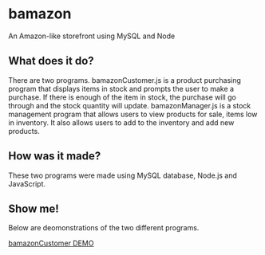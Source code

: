 # bamazon
An Amazon-like storefront using MySQL and Node

## What does it do?
There are two programs. bamazonCustomer.js is a product purchasing program that displays items in stock and prompts the user to make a purchase. If there is enough of the item in stock, the purchase will go through and the stock quantity will update.  bamazonManager.js is a stock management program that allows users to view products for sale, items low in inventory. It also allows users to add to the inventory and add new products.

## How was it made?
These two programs were made using MySQL database, Node.js and JavaScript.

## Show me!
Below are deomonstrations of the two different programs. 

[bamazonCustomer DEMO](https://github.com/sharkrachel/bamazon/blob/master/bamazonCustomer.mov?raw=true)
